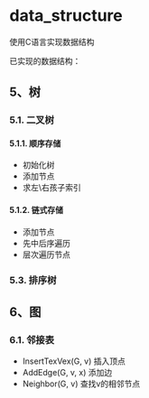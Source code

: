 # data_structure
使用C语言实现数据结构

已实现的数据结构：
## 5、树
### 5.1. 二叉树
#### 5.1.1. 顺序存储
* 初始化树
* 添加节点
* 求左\右孩子索引
#### 5.1.2. 链式存储
* 添加节点
* 先中后序遍历
* 层次遍历节点
### 5.3. 排序树

## 6、图
### 6.1. 邻接表
* InsertTexVex(G, v)  插入顶点
* AddEdge(G, v, x)  添加边
* Neighbor(G, v)  查找v的相邻节点
